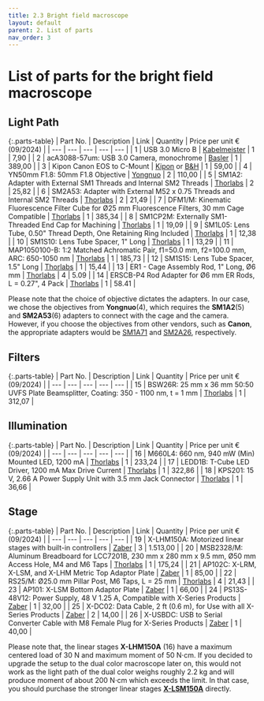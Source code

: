 ```yaml
---
title: 2.3 Bright field macroscope
layout: default
parent: 2. List of parts
nav_order: 3
---
```


# List of parts for the bright field macroscope

## Light Path

{:.parts-table}
| Part No. | Description | Link | Quantity | Price per unit € (09/2024) |
| --- | --- | --- | --- | --- |
| 1 | USB 3.0 Micro B | [Kabelmeister](https://www.kabelmeister.de/USB-3.0-Kabel-Stecker-A-an-Stecker-Micro-B-Premium-AWG28-AWG24-UL-KUPFER-schwarz-1m/UK30P-AMB-010S) | 1 | 7,90 |
| 2 | acA3088-57um: USB 3.0 Camera, monochrome | [Basler](https://www.baslerweb.com/en/shop/aca3088-57um/) | 1 | 389,00 |
| 3 | Kipon Canon EOS to C-Mount | [Kipon](https://kipon.de/shop/adapter/mechanische-adapter/canon-eos-c/) or [B&H](https://www.bhphotovideo.com/c/product/1458022-REG/kipon_canon_eos_c_canon_eos_to_c.html)  | 1 | 59,00 |
| 4 | YN50mm F1.8: 50mm F1.8 Objective | [Yongnuo](https://th.hkyongnuo.com/products/yn50mm-f18) | 2 | 110,00 |
| 5 | SM1A2: Adapter with External SM1 Threads and Internal SM2 Threads | [Thorlabs](https://www.thorlabs.com/thorproduct.cfm?partnumber=SM1A2) | 2 | 25,82 |
| 6 | SM2A53: Adapter with External M52 x 0.75 Threads and Internal SM2 Threads | [Thorlabs](https://www.thorlabs.de/thorproduct.cfm?partnumber=SM2A53) | 2 | 21,49 |
| 7 | DFM1/M: Kinematic Fluorescence Filter Cube for Ø25 mm Fluorescence Filters, 30 mm Cage Compatible | [Thorlabs](https://www.thorlabs.com/thorproduct.cfm?partnumber=DFM1/M) | 1 | 385,34 |
| 8 | SM1CP2M: Externally SM1-Threaded End Cap for Machining | [Thorlabs](https://www.thorlabs.de/thorproduct.cfm?partnumber=SM1CP2M) | 1 | 19,09 |
| 9 | SM1L05: Lens Tube, 0.50" Thread Depth, One Retaining Ring Included | [Thorlabs](https://www.thorlabs.de/thorproduct.cfm?partnumber=SM1L05) | 1 | 12,38 |
| 10 | SM1S10: Lens Tube Spacer, 1" Long | [Thorlabs](https://www.thorlabs.de/thorproduct.cfm?partnumber=SM1S10) | 1 | 13,29 |
| 11 | MAP1050100-B: 1:2 Matched Achromatic Pair, f1=50.0 mm, f2=100.0 mm, ARC: 650-1050 nm | [Thorlabs](https://www.thorlabs.com/thorproduct.cfm?partnumber=MAP1050100-B) | 1 | 185,73 |
| 12 | SM1S15: Lens Tube Spacer, 1.5" Long | [Thorlabs](https://www.thorlabs.de/thorproduct.cfm?partnumber=SM1S15) | 1 | 15,44 |
| 13 | ER1 - Cage Assembly Rod, 1" Long, Ø6 mm  | [Thorlabs](https://www.thorlabs.de/thorproduct.cfm?partnumber=ER1) | 4 | 5.09 |
| 14 | ERSCB-P4 Rod Adapter for Ø6 mm ER Rods, L = 0.27", 4 Pack | [Thorlabs](https://www.thorlabs.com/thorproduct.cfm?partnumber=ERSCB-P4) | 1 | 58.41 |



Please note that the choice of objective dictates the adapters. 
In our case, we chose the objectives from **Yongnuo**(4), which requires the **SM1A2**(5) and **SM2A53**(6) adapters to connect with the cage and the camera.
However, if you choose the objectives from other vendors, such as **Canon**, the appropriate adapters would be [SM1A71](https://www.thorlabs.de/thorproduct.cfm?partnumber=SM1A71) and [SM2A26](https://www.thorlabs.de/thorproduct.cfm?partnumber=SM2A26), respectively.


## Filters

{:.parts-table}
| Part No. | Description | Link | Quantity | Price per unit € (09/2024) |
| --- | --- | --- | --- | --- |
| 15 | BSW26R: 25 mm x 36 mm 50:50 UVFS Plate Beamsplitter, Coating: 350 - 1100 nm, t = 1 mm  | [Thorlabs](https://www.thorlabs.de/thorproduct.cfm?partnumber=BSW26R) | 1 | 312,07 |


## Illumination

{:.parts-table}
| Part No. | Description | Link | Quantity | Price per unit € (09/2024) |
| --- | --- | --- | --- | --- |
| 16 | M660L4: 660 nm, 940 mW (Min) Mounted LED, 1200 mA | [Thorlabs](https://www.thorlabs.com/thorproduct.cfm?partnumber=M660L4) | 1 | 233,24 |
| 17 | LEDD1B: T-Cube LED Driver, 1200 mA Max Drive Current | [Thorlabs](https://www.thorlabs.de/thorproduct.cfm?partnumber=LEDD1B) | 1 | 322,86 |
| 18 | KPS201: 15 V, 2.66 A Power Supply Unit with 3.5 mm Jack Connector | [Thorlabs](https://www.thorlabs.de/thorproduct.cfm?partnumber=KPS201) | 1 | 36,66 |


## Stage

{:.parts-table}
| Part No. | Description | Link | Quantity | Price per unit € (09/2024) |
| --- | --- | --- | --- | --- |
| 19 | X-LHM150A: Motorized linear stages with built-in controllers | [Zaber](https://www.zaber.com/products/linear-stages/X-LHM/specs?part=X-LHM150A) | 3 | 1.513,00 |
| 20 | MSB2328/M: Aluminum Breadboard for LCC7201B, 230 mm x 280 mm x 9.5 mm, Ø50 mm Access Hole, M4 and M6 Taps  | [Thorlabs](https://www.thorlabs.com/thorproduct.cfm?partnumber=MSB2328/M) | 1 | 175,24 |
| 21 | AP102C: X-LRM, X-LSM, and X-LHM Metric Top Adaptor Plate | [Zaber](https://www.zaber.com/products/accessories/AP102C) | 1 | 85,00 |
| 22 | RS25/M: Ø25.0 mm Pillar Post, M6 Taps, L = 25 mm | [Thorlabs](https://www.thorlabs.com/thorproduct.cfm?partnumber=RS25/M) | 4 | 21,43 |
| 23 | AP101: X-LSM Bottom Adaptor Plate | [Zaber](https://www.zaber.com/products/accessories/AP101) | 1 | 66,00 |
| 24 | PS13S-48V12: Power Supply, 48 V 1.25 A, Compatible with X-Series Products | [Zaber](https://www.zaber.com/products/accessories/PS13S-48V12) | 1 | 32,00 |
| 25 | X-DC02: Data Cable, 2 ft (0.6 m), for Use with all X-Series Products | [Zaber](https://www.zaber.com/products/accessories/X-DC02) | 2 | 14,00 |
| 26 | X-USBDC: USB to Serial Converter Cable with M8 Female Plug for X-Series Products | [Zaber](https://www.zaber.com/products/accessories/X-USBDC) | 1 | 40,00 |

Please note that, the linear stages **X-LHM150A** (16) have a maximum centered load of 30 N and maximum moment of 50 N⋅cm. 
If you decided to upgrade the setup to the dual color macroscope later on, this would not work as the light path of the dual color weighs roughly 2.2 kg and will produce moment of about 200 N⋅cm which exceeds the limit.
In that case, you should purchase the stronger linear stages [**X-LSM150A**](https://www.zaber.com/products/linear-stages/X-LHM/specs?part=X-LHM150A) directly.

